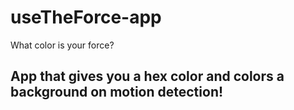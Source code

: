 # useTheForce-app
What color is your force?


## App that gives you a hex color and colors a background on motion detection!
